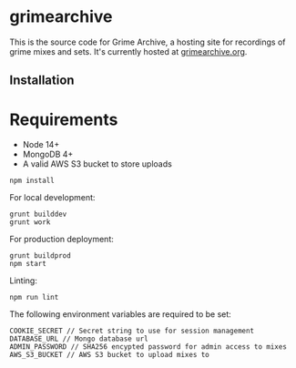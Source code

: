 grimearchive
=========

This is the source code for Grime Archive, a hosting site for recordings of grime mixes and sets. It's currently hosted at [grimearchive.org](grimearchive.org).

## Installation

# Requirements

- Node 14+
- MongoDB 4+
- A valid AWS S3 bucket to store uploads

```shell
npm install
```

For local development:
```shell
grunt builddev
grunt work
```

For production deployment:
```shell
grunt buildprod
npm start
```

Linting:
```shell
npm run lint
```

The following environment variables are required to be set:
```
COOKIE_SECRET // Secret string to use for session management
DATABASE_URL // Mongo database url
ADMIN_PASSWORD // SHA256 encypted password for admin access to mixes
AWS_S3_BUCKET // AWS S3 bucket to upload mixes to
```